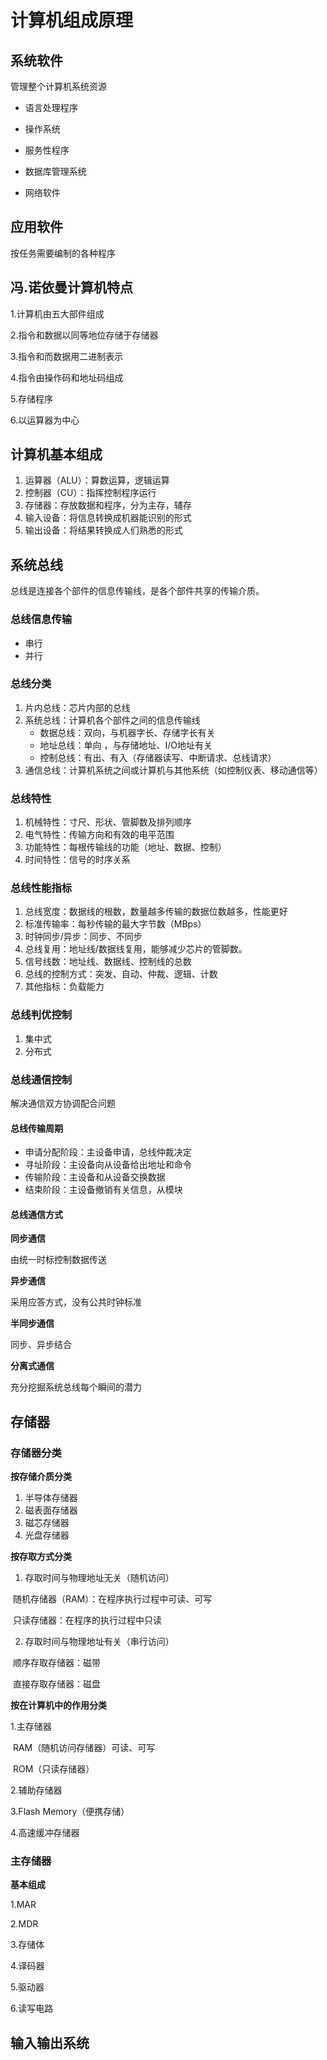 # 计算机组成原理

## 系统软件

管理整个计算机系统资源

- 语言处理程序

- 操作系统
- 服务性程序
- 数据库管理系统
- 网络软件

## 应用软件

按任务需要编制的各种程序

## 冯.诺依曼计算机特点

1.计算机由五大部件组成

2.指令和数据以同等地位存储于存储器

3.指令和而数据用二进制表示

4.指令由操作码和地址码组成

5.存储程序

6.以运算器为中心

## 计算机基本组成

1. 运算器（ALU）：算数运算，逻辑运算
2. 控制器（CU）：指挥控制程序运行
3. 存储器：存放数据和程序，分为主存，辅存
4. 输入设备：将信息转换成机器能识别的形式
5. 输出设备：将结果转换成人们熟悉的形式

## 系统总线

总线是连接各个部件的信息传输线，是各个部件共享的传输介质。

### 总线信息传输

- 串行
- 并行

### 总线分类

1. 片内总线：芯片内部的总线
2. 系统总线：计算机各个部件之间的信息传输线
   - 数据总线：双向，与机器字长、存储字长有关
   - 地址总线：单向 ，与存储地址、I/O地址有关
   - 控制总线：有出、有入（存储器读写、中断请求、总线请求）
3. 通信总线：计算机系统之间或计算机与其他系统（如控制仪表、移动通信等）

### 总线特性

1. 机械特性：寸尺、形状、管脚数及排列顺序
2. 电气特性：传输方向和有效的电平范围
3. 功能特性：每根传输线的功能（地址、数据、控制）
4. 时间特性：信号的时序关系

### 总线性能指标

1. 总线宽度：数据线的根数，数量越多传输的数据位数越多，性能更好
2. 标准传输率：每秒传输的最大字节数（MBps）
3. 时钟同步/异步：同步、不同步
4. 总线复用：地址线/数据线复用，能够减少芯片的管脚数。
5. 信号线数：地址线、数据线、控制线的总数
6. 总线的控制方式：突发、自动、仲裁、逻辑、计数
7. 其他指标：负载能力

### 总线判优控制

1. 集中式
2. 分布式

### 总线通信控制

解决通信双方协调配合问题

#### 总线传输周期

- 申请分配阶段：主设备申请，总线仲裁决定
- 寻址阶段：主设备向从设备给出地址和命令
- 传输阶段：主设备和从设备交换数据
- 结束阶段：主设备撤销有关信息，从模块

#### 总线通信方式

**同步通信**

由统一时标控制数据传送

**异步通信**

采用应答方式，没有公共时钟标准

**半同步通信**

同步、异步结合

**分离式通信**

充分挖掘系统总线每个瞬间的潜力

## 存储器

### 存储器分类

**按存储介质分类**

1. 半导体存储器
2. 磁表面存储器
3. 磁芯存储器
4. 光盘存储器

**按存取方式分类**

1. 存取时间与物理地址无关（随机访问）

​    随机存储器（RAM）：在程序执行过程中可读、可写

​	只读存储器：在程序的执行过程中只读

2. 存取时间与物理地址有关（串行访问）

​	顺序存取存储器：磁带

​	直接存取存储器：磁盘

**按在计算机中的作用分类**

1.主存储器

​	RAM（随机访问存储器）可读、可写

​	ROM（只读存储器）

2.辅助存储器

3.Flash Memory（便携存储）

4.高速缓冲存储器

### 主存储器

**基本组成**

1.MAR

2.MDR

3.存储体

4.译码器

5.驱动器

6.读写电路

## 输入输出系统

